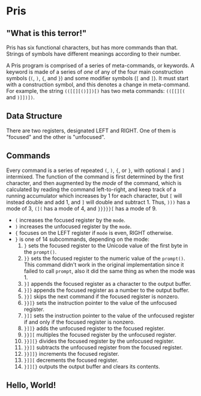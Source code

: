 # Pris
## "What is this terror!"
Pris has six functional characters, but has more commands than that. Strings of symbols have different meanings according to their number.

A Pris program is comprised of a series of meta-commands, or keywords. A keyword is made of a series of _one_ of any of the four main construction symbols (`(`, `)`, `{`, and `}`) and some modifier symbols (`[` and `]`). It must start with a construction symbol, and this denotes a change in meta-command. For example, the string `(([[][()]])[)` has two meta commands: `(([[][(` and `)]])])`.

## Data Structure
There are two registers, designated LEFT and RIGHT. One of them is "focused" and the other is "unfocused".

## Commands

Every command is a series of repeated `(`, `)`, `{`, or `}`, with optional `[` and `]` intermixed. The function of the command is first determined by the first character, and then augmented by the *mode* of the command, which is calculated by reading the command left-to-right, and keep track of a running accumulator which increases by 1 for each character, but `[` will instead double and add 1, and `]` will double and subtract 1. Thus, `)))` has a mode of 3, `(](` has a mode of 4, and `}}}}}[` has a mode of 9.

- `(` increases the focused register by the `mode`.
- `)` increases the unfocused register by the `mode`.
- `{` focuses on the LEFT register if `mode` is even, RIGHT otherwise.
- `}` is one of 14 subcommands, depending on the mode:
     1. `}` sets the focused register to the Unicode value of the first byte in the `prompt()`.
     2. `}}` sets the focused register to the numeric value of the `prompt()`. This command didn't work in the original implementation since it failed to call `prompt`, also it did the same thing as when the mode was 1.
     3. `}]` appends the focused register as a character to the output buffer.
     4. `}]}` appends the focused register as a number to the output buffer.
     5. `}}]` skips the next command if the focused register is nonzero.
     6. `}}]}` sets the instruction pointer to the value of the unfocused register.
     7. `}]]` sets the instruction pointer to the value of the unfocused register if and only if the focused register is nonzero.
     8. `}]]}` adds the unfocused register to the focused register.
     9. `}}][` multiples the focused register by the unfocused register.
     10. `}}][}` divides the focused register by the unfocused register.
     11. `}}]]` subtracts the unfocused register from the focused register.
     12. `}}]]}` increments the focused register.
     13. `}]][` decrements the focused register.
     14. `}]][}` outputs the output buffer and clears its contents.

## Hello, World!



